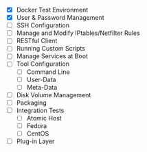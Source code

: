 - [x] Docker Test Environment
- [x] User & Password Management
- [ ] SSH Configuration
- [ ] Manage and Modify IPtables/Netfilter Rules
- [ ] RESTful Client
- [ ] Running Custom Scripts
- [ ] Manage Services at Boot
- [ ] Tool Configuration
    - [ ] Command Line
    - [ ] User-Data
    - [ ] Meta-Data
- [ ] Disk Volume Management
- [ ] Packaging
- [ ] Integration Tests
    - [ ] Atomic Host
    - [ ] Fedora
    - [ ] CentOS
- [ ] Plug-in Layer
